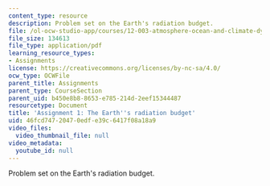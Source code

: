 ```yaml
---
content_type: resource
description: Problem set on the Earth's radiation budget.
file: /ol-ocw-studio-app/courses/12-003-atmosphere-ocean-and-climate-dynamics-fall-2008/46fcd74720470edfe39c6417f08a18a9_hmk1.pdf
file_size: 134613
file_type: application/pdf
learning_resource_types:
- Assignments
license: https://creativecommons.org/licenses/by-nc-sa/4.0/
ocw_type: OCWFile
parent_title: Assignments
parent_type: CourseSection
parent_uid: b450e8b8-8653-e785-214d-2eef15344487
resourcetype: Document
title: 'Assignment 1: The Earth''s radiation budget'
uid: 46fcd747-2047-0edf-e39c-6417f08a18a9
video_files:
  video_thumbnail_file: null
video_metadata:
  youtube_id: null
---
```

Problem set on the Earth's radiation budget.